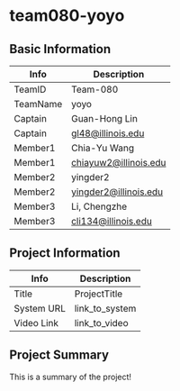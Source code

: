 # team080-yoyo

## Basic Information

|   Info      |        Description     |
| ----------- | ---------------------- |
| TeamID      |        Team-080        |
| TeamName    |         yoyo           |
| Captain     |       Guan-Hong Lin    |
| Captain     |  gl48@illinois.edu     |
| Member1     |      Chia-Yu Wang      |
| Member1     |   chiayuw2@illinois.edu|
| Member2     |           yingder2     |
| Member2     |  yingder2@illinois.edu |
| Member3     |      Li, Chengzhe      |
| Member3     |   cli134@illinois.edu  |

## Project Information

|   Info      |        Description     |
| ----------- | ---------------------- |
|  Title      |       ProjectTitle     |
| System URL  |      link_to_system    |
| Video Link  |      link_to_video     |

## Project Summary

This is a summary of the project!
